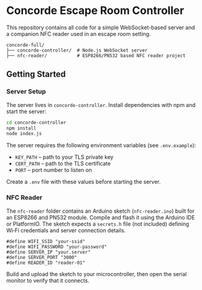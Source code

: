 # Concorde Escape Room Controller

This repository contains all code for a simple WebSocket-based server and a companion NFC reader used in an escape room setting.

```
concorde-full/
├── concorde-controller/  # Node.js WebSocket server
├── nfc-reader/           # ESP8266/PN532 based NFC reader project
```

## Getting Started

### Server Setup

The server lives in `concorde-controller`. Install dependencies with npm and start the server:

```bash
cd concorde-controller
npm install
node index.js
```

The server requires the following environment variables (see `.env.example`):

- `KEY_PATH` – path to your TLS private key
- `CERT_PATH` – path to the TLS certificate
- `PORT` – port number to listen on

Create a `.env` file with these values before starting the server.

### NFC Reader

The `nfc-reader` folder contains an Arduino sketch (`nfc-reader.ino`) built for an ESP8266 and PN532 module. Compile and flash it using the Arduino IDE or PlatformIO. The sketch expects a `secrets.h` file (not included) defining Wi‑Fi credentials and server connection details.

```
#define WIFI_SSID "your-ssid"
#define WIFI_PASSWORD "your-password"
#define SERVER_IP "your.server"
#define SERVER_PORT "3000"
#define READER_ID "reader-01"
```

Build and upload the sketch to your microcontroller, then open the serial monitor to verify that it connects.

